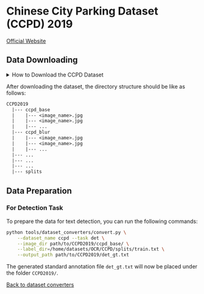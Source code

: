 # Chinese City Parking Dataset (CCPD) 2019
[Official Website](https://github.com/detectRecog/CCPD)

## Data Downloading

<details>
    <summary>How to Download the CCPD Dataset</summary>

The CCPD can be downloaded from [here](https://github.com/detectRecog/CCPD) using either the Google or BaiduYun drive links.

This dataset is divided into 3 sets: train, val, test. Labels for each set can be found under the `splits` directory of the dataset.

The annotations for each image are embedded into the filename of the image. The format is described on their official website [here](https://github.com/detectRecog/CCPD#dataset-annotations).

</details>

After downloading the dataset, the directory structure should be like as follows:
```txt
CCPD2019
  |--- ccpd_base
  |    |--- <image_name>.jpg
  |    |--- <image_name>.jpg
  |    |--- ...
  |--- ccpd_blur
  |    |--- <image_name>.jpg
  |    |--- <image_name>.jpg
  |    |--- ...
  |--- ...
  |--- ...
  |--- ...
  |--- splits
```

## Data Preparation

### For Detection Task

To prepare the data for text detection, you can run the following commands:

```bash
python tools/dataset_converters/convert.py \
    --dataset_name ccpd --task det \
    --image_dir path/to/CCPD2019/ccpd_base/ \
    --label_dir=/home/datasets/OCR/CCPD/splits/train.txt \
    --output_path path/to/CCPD2019/det_gt.txt
```

The generated standard annotation file `det_gt.txt` will now be placed under the folder `CCPD2019/`.

[Back to dataset converters](converters.md)
